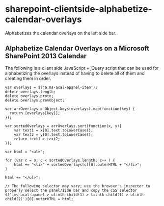 # sharepoint-clientside-alphabetize-calendar-overlays
Alphabetizes the calendar overlays on the left side bar.

## Alphabetize Calendar Overlays on a Microsoft SharePoint 2013 Calendar
The following is a client side JavaScript + jQuery script that can be used for alphabetizing the overlays instead of having to delete all of them and creating them in order.

```
var overlays = $('a.ms-acal-apanel-item');
delete overlays.length;
delete overlays.proto;
delete overlays.prevObject;

var arrOverlays = Object.keys(overlays).map(function(key) {
  return [overlays[key]];
});

var sortedOverlays = arrOverlays.sort(function(x, y){
	var text1 = x[0].text.toLowerCase();
	var text2 = y[0].text.toLowerCase();
	return text1 > text2;
});

var html = "<ul>";

for (var c = 0; c < sortedOverlays.length; c++ ) {
	html += "<li>" + sortedOverlays[c][0].outerHTML + "</li>";
}

html += "</ul>";

// The following selector may vary; use the browser's inspector to properly select the panel/side bar and copy the CSS selector
$('.ms-acal-apanel > ul:nth-child(1) > li:nth-child(1) > ul:nth-child(2)')[0].outerHTML = html;
```
